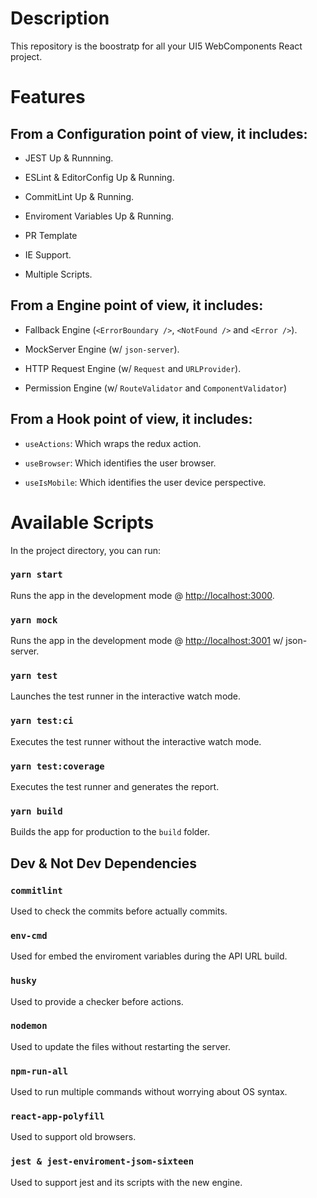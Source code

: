 # Description
This repository is the boostratp for all your UI5 WebComponents React project.

# Features

## From a Configuration point of view, it includes:

- JEST Up & Runnning.

- ESLint & EditorConfig Up & Running.

- CommitLint Up & Running.

- Enviroment Variables Up & Running.

- PR Template

<!-- - Redux Up & Running. -->

- IE Support.

- Multiple Scripts.

## From a Engine point of view, it includes:

- Fallback Engine (`<ErrorBoundary />`, `<NotFound />` and `<Error />`).

- MockServer Engine (w/ `json-server`).

- HTTP Request Engine (w/ `Request` and `URLProvider`).

- Permission Engine (w/ `RouteValidator` and `ComponentValidator`)

<!-- - SessionTimeout Dialog.

- Information Dialog. -->

## From a Hook point of view, it includes:

- `useActions`: Which wraps the redux action.

- `useBrowser`: Which identifies the user browser.

- `useIsMobile`: Which identifies the user device perspective.

# Available Scripts

In the project directory, you can run:

### `yarn start`

Runs the app in the development mode @ [http://localhost:3000](http://localhost:3000).

### `yarn mock`

Runs the app in the development mode @ [http://localhost:3001](http://localhost:3000) w/ json-server.

### `yarn test`

Launches the test runner in the interactive watch mode.

### `yarn test:ci`

Executes the test runner without the interactive watch mode.

### `yarn test:coverage`

Executes the test runner and generates the report.

### `yarn build`

Builds the app for production to the `build` folder.


## Dev & Not Dev Dependencies

### `commitlint`

Used to check the commits before actually commits.

### `env-cmd`

Used for embed the enviroment variables during the API URL build.

### `husky`

Used to provide a checker before actions.

### `nodemon`

Used to update the files without restarting the server.

### `npm-run-all`

Used to run multiple commands without worrying about OS syntax.

### `react-app-polyfill`

Used to support old browsers.

### `jest & jest-enviroment-jsom-sixteen`

Used to support jest and its scripts with the new engine.
